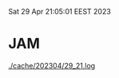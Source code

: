 Sat 29 Apr 21:05:01 EEST 2023
# JAM
<a href='./cache/202304/29_21.log'>./cache/202304/29_21.log</a>
